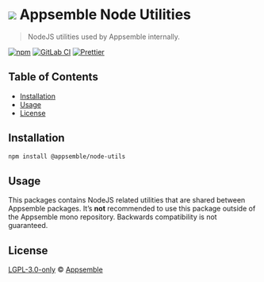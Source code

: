 # ![](https://gitlab.com/appsemble/appsemble/-/raw/0.32.3-test.1/config/assets/logo.svg) Appsemble Node Utilities

> NodeJS utilities used by Appsemble internally.

[![npm](https://img.shields.io/npm/v/@appsemble/node-utils)](https://www.npmjs.com/package/@appsemble/node-utils)
[![GitLab CI](https://gitlab.com/appsemble/appsemble/badges/0.32.3-test.1/pipeline.svg)](https://gitlab.com/appsemble/appsemble/-/releases/0.32.3-test.1)
[![Prettier](https://img.shields.io/badge/code_style-prettier-ff69b4.svg)](https://prettier.io)

## Table of Contents

- [Installation](#installation)
- [Usage](#usage)
- [License](#license)

## Installation

```sh
npm install @appsemble/node-utils
```

## Usage

This packages contains NodeJS related utilities that are shared between Appsemble packages. It’s
**not** recommended to use this package outside of the Appsemble mono repository. Backwards
compatibility is not guaranteed.

## License

[LGPL-3.0-only](https://gitlab.com/appsemble/appsemble/-/blob/0.32.3-test.1/LICENSE.md) ©
[Appsemble](https://appsemble.com)
